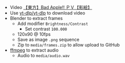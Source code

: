 
* Video [【東方】Bad Apple!! ＰＶ【影絵】](https://www.youtube.com/watch?v=FtutLA63Cp8)
* Use [yt-dlp/yt-dlp](https://github.com/yt-dlp/yt-dlp) to download video
* Blender to extract frames
    * Add modifier `Brightness/Contrast`
        * Set contrast `100.000`
    * 120x90 @ 10fps
    * Save as image `.png` sequence
    * Zip to `media/frames.zip` to allow upload to GitHub
* [ffmpeg](https://ffmpeg.org/) to extract audio
    * Audio to `media/audio.wav`
